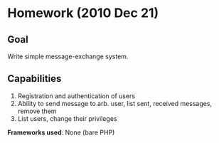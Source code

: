Homework (2010 Dec 21)
=======

Goal
----
Write simple message-exchange system.

Capabilities
----
1. Registration and authentication of users
2. Ability to send message to arb. user, list sent, received messages, remove them
3. List users, change their privileges

**Frameworks used**: None (bare PHP)
